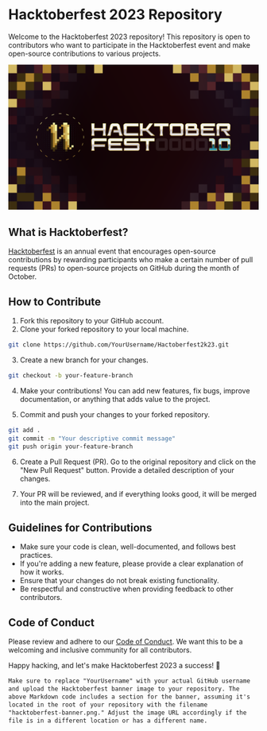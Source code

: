 
# Hacktoberfest 2023 Repository

Welcome to the Hacktoberfest 2023 repository! This repository is open to contributors who want to participate in the Hacktoberfest event and make open-source contributions to various projects.

![Hacktoberfest Banner](hacktober_banner.png)

## What is Hacktoberfest?

[Hacktoberfest](https://hacktoberfest.digitalocean.com/) is an annual event that encourages open-source contributions by rewarding participants who make a certain number of pull requests (PRs) to open-source projects on GitHub during the month of October.

## How to Contribute

1. Fork this repository to your GitHub account.
2. Clone your forked repository to your local machine.

```bash
git clone https://github.com/YourUsername/Hactoberfest2k23.git
```

3. Create a new branch for your changes.

```bash
git checkout -b your-feature-branch
```

4. Make your contributions! You can add new features, fix bugs, improve documentation, or anything that adds value to the project.

5. Commit and push your changes to your forked repository.

```bash
git add .
git commit -m "Your descriptive commit message"
git push origin your-feature-branch
```

6. Create a Pull Request (PR). Go to the original repository and click on the "New Pull Request" button. Provide a detailed description of your changes.

7. Your PR will be reviewed, and if everything looks good, it will be merged into the main project.

## Guidelines for Contributions

- Make sure your code is clean, well-documented, and follows best practices.
- If you're adding a new feature, please provide a clear explanation of how it works.
- Ensure that your changes do not break existing functionality.
- Be respectful and constructive when providing feedback to other contributors.

## Code of Conduct

Please review and adhere to our [Code of Conduct](CODE_OF_CONDUCT.md). We want this to be a welcoming and inclusive community for all contributors.

Happy hacking, and let's make Hacktoberfest 2023 a success! 🚀

```
Make sure to replace "YourUsername" with your actual GitHub username and upload the Hacktoberfest banner image to your repository. The above Markdown code includes a section for the banner, assuming it's located in the root of your repository with the filename "hacktoberfest-banner.png." Adjust the image URL accordingly if the file is in a different location or has a different name.
```
